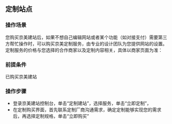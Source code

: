 ## 定制站点
### 操作场景
您购买京美建站后，如果不想自己编辑网站或者某个功能（如对接支付）需要第三方帮忙操作时，可以购买京美定制服务，由专业的设计团队为您提供网站的设置。
定制服务的价格与您选择的合作商家以及定制内容相关，具体以商家页面为准：

### 前提条件
已购买京美建站

### 操作步骤
- 登录京美建站控制台，单击“定制建站”，选择服务，单击“立即定制”，
- 在定制购买界面，首先联系定制厂商沟通需求，确定定制能够实现您的需求后，再选择定制规格，单击“立即购买”
